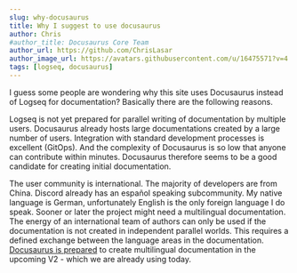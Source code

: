 ```yaml
---
slug: why-docusaurus
title: Why I suggest to use docusaurus
author: Chris
#author_title: Docusaurus Core Team
author_url: https://github.com/ChrisLasar
author_image_url: https://avatars.githubusercontent.com/u/16475571?v=4
tags: [logseq, docusaurus]
---
```


I guess some people are wondering why this site uses Docusaurus instead of Logseq for documentation? Basically there are the following reasons.

Logseq is not yet prepared for parallel writing of documentation by multiple users. Docusaurus already hosts large documentations created by a large number of users. Integration with standard development processes is excellent (GitOps). And the complexity of Docusaurus is so low that anyone can contribute within minutes. Docusaurus therefore seems to be a good candidate for creating initial documentation.

The user community is international. The majority of developers are from China. Discord already has an español speaking subcommunity. My native language is German, unfortunately English is the only foreign language I do speak. Sooner or later the project might need a multilingual documentation. The energy of an international team of authors can only be used if the documentation is not created in independent parallel worlds. This requires a defined exchange between the language areas in the documentation. [Docusaurus is prepared](https://docusaurus.io/docs/i18n/introduction) to create multilingual documentation in the upcoming V2 - which we are already using today.
